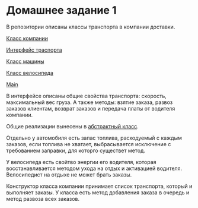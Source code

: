 # Домашнее задание 1
В репозитории описаны классы транспорта в компании доставки.

[Класс компании](src/main/kotlin/ru/tinkoff/fintech/DeliveryCompany.kt)

[Интерфейс траспорта](src/main/kotlin/ru/tinkoff/fintech/transports/Transport.kt)

[Класс машины](src/main/kotlin/ru/tinkoff/fintech/transports/Car.kt)

[Класс велосипеда](src/main/kotlin/ru/tinkoff/fintech/transports/Bicycle.kt)

[Main](src/main/kotlin/ru/tinkoff/fintech/Main.kt)

В интерфейсе описаны общие свойства транспорта: скорость, максимальный вес груза. А также методы: взятие заказа,
развоз заказов клиентам, возврат заказов и передача платы от водителя компании.

Общие реализации вынесены в [абстрактный класс](src/main/kotlin/ru/tinkoff/fintech/transports/AbstractTransport.kt).

Отдельно у автомобиля есть запас топлива, расходуемый с каждым заказов, если топлива не хватает,
выбрасывается исключение с требованием заправки, для которго существет метод.

У велосипеда есть свойтво энергии его водителя, которая восстанавливается методом ухода на отдых и активацией водителя.
Велосипедист на отдыхе не может брать заказы.

Конструктор класса компании принимает список транспорта, который и выполняет заказы.
У класса есть метод добавления заказа в очередь и метод развоза всех заказов.